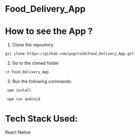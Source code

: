 # Food_Delivery_App

# How to see the App ? 
1. Clone the repository 
```sh
git clone https://github.com/yogita10/Food_Delivery_App.git
```
2. Go to the cloned folder
```sh
cd Food_Delivery_App
```
3. Run the following commands: 
```sh
 npm install 
```
```sh
 npm run android 
```

# Tech Stack Used:
React Native 
